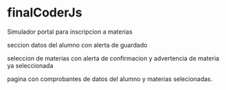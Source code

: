 # finalCoderJs

Simulador portal para inscripcion a materias

seccion datos del alumno con alerta de guardado

seleccion de materias con alerta de confirmacion y advertencia de materia ya seleccionada

pagina con comprobantes de datos del alumno y materias selecionadas. 
